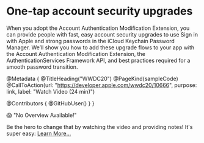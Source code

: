 # One-tap account security upgrades

When you adopt the Account Authentication Modification Extension, you can provide people with fast, easy account security upgrades to use Sign in with Apple and strong passwords in the iCloud Keychain Password Manager. We’ll show you how to add these upgrade flows to your app with the Account Authentication Modification Extension, the AuthenticationServices Framework API, and best practices required for a smooth password transition.

@Metadata {
   @TitleHeading("WWDC20")
   @PageKind(sampleCode)
   @CallToAction(url: "https://developer.apple.com/wwdc20/10666", purpose: link, label: "Watch Video (24 min)")

   @Contributors {
      @GitHubUser(<replace this with your GitHub handle>)
   }
}

😱 "No Overview Available!"

Be the hero to change that by watching the video and providing notes! It's super easy:
 [Learn More…](https://wwdcnotes.github.io/WWDCNotes/documentation/wwdcnotes/contributing)
